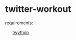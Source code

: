 # twitter-workout

requirements:
<ul><a href="https://github.com/ryanmcgrath/twython">twython</a></ul>
